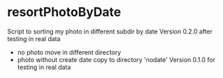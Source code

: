 # resortPhotoByDate
Script to sorting my photo in different subdir by date
Version 0.2.0 after testing in real data
- no photo move in different directory
- photo without create date copy to directory 'nodate'
Version 0.1.0 for testing in real data
